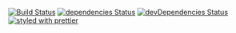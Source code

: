 [![Build Status](https://travis-ci.org/ffossum/gamesite3-server.svg?branch=master)](https://travis-ci.org/ffossum/gamesite3-server)
[![dependencies Status](https://david-dm.org/ffossum/gamesite3-server/status.svg)](https://david-dm.org/ffossum/gamesite3-server)
[![devDependencies Status](https://david-dm.org/ffossum/gamesite3-server/dev-status.svg)](https://david-dm.org/ffossum/gamesite3-server?type=dev)
[![styled with prettier](https://img.shields.io/badge/styled_with-prettier-ff69b4.svg)](https://github.com/prettier/prettier)
